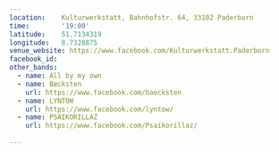 ```yaml
---
location:    Kulturwerkstatt, Bahnhofstr. 64, 33102 Paderborn
time:        '19:00'
latitude:    51.7134319
longitude:   8.7328875
venue_website: https://www.facebook.com/Kulturwerkstatt.Paderborn
facebook_id: 
other_bands:
  - name: All by my own
  - name: Bæcksten
    url: https://www.facebook.com/baecksten
  - name: LYNTOW
    url: https://www.facebook.com/lyntow/
  - name: PSAIKORILLAZ
    url: https://www.facebook.com/Psaikorillaz/
  
---
```


